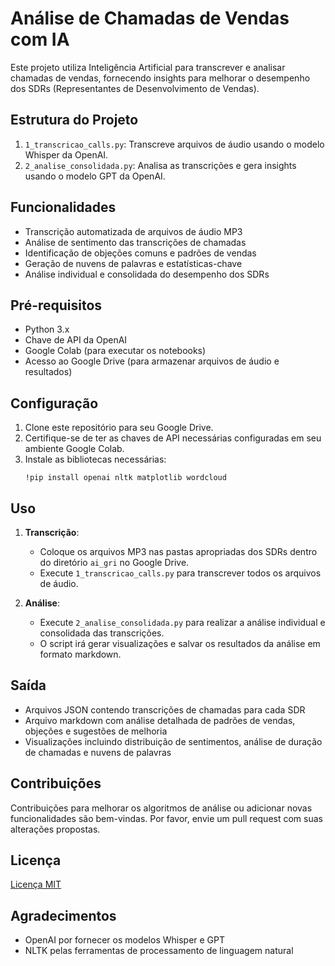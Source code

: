 # Análise de Chamadas de Vendas com IA

Este projeto utiliza Inteligência Artificial para transcrever e analisar chamadas de vendas, fornecendo insights para melhorar o desempenho dos SDRs (Representantes de Desenvolvimento de Vendas).

## Estrutura do Projeto

1. `1_transcricao_calls.py`: Transcreve arquivos de áudio usando o modelo Whisper da OpenAI.
2. `2_analise_consolidada.py`: Analisa as transcrições e gera insights usando o modelo GPT da OpenAI.

## Funcionalidades

- Transcrição automatizada de arquivos de áudio MP3
- Análise de sentimento das transcrições de chamadas
- Identificação de objeções comuns e padrões de vendas
- Geração de nuvens de palavras e estatísticas-chave
- Análise individual e consolidada do desempenho dos SDRs

## Pré-requisitos

- Python 3.x
- Chave de API da OpenAI
- Google Colab (para executar os notebooks)
- Acesso ao Google Drive (para armazenar arquivos de áudio e resultados)

## Configuração

1. Clone este repositório para seu Google Drive.
2. Certifique-se de ter as chaves de API necessárias configuradas em seu ambiente Google Colab.
3. Instale as bibliotecas necessárias:
   ```
   !pip install openai nltk matplotlib wordcloud
   ```

## Uso

1. **Transcrição**:
   - Coloque os arquivos MP3 nas pastas apropriadas dos SDRs dentro do diretório `ai_gri` no Google Drive.
   - Execute `1_transcricao_calls.py` para transcrever todos os arquivos de áudio.

2. **Análise**:
   - Execute `2_analise_consolidada.py` para realizar a análise individual e consolidada das transcrições.
   - O script irá gerar visualizações e salvar os resultados da análise em formato markdown.

## Saída

- Arquivos JSON contendo transcrições de chamadas para cada SDR
- Arquivo markdown com análise detalhada de padrões de vendas, objeções e sugestões de melhoria
- Visualizações incluindo distribuição de sentimentos, análise de duração de chamadas e nuvens de palavras

## Contribuições

Contribuições para melhorar os algoritmos de análise ou adicionar novas funcionalidades são bem-vindas. Por favor, envie um pull request com suas alterações propostas.

## Licença

[Licença MIT](LICENSE)

## Agradecimentos

- OpenAI por fornecer os modelos Whisper e GPT
- NLTK pelas ferramentas de processamento de linguagem natural
